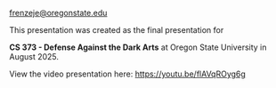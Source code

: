 frenzeje@oregonstate.edu

This presentation was created as the final presentation for 

**CS 373 - Defense Against the Dark Arts** at Oregon State University in August 2025.

View the video presentation here: https://youtu.be/flAVqROyg6g
